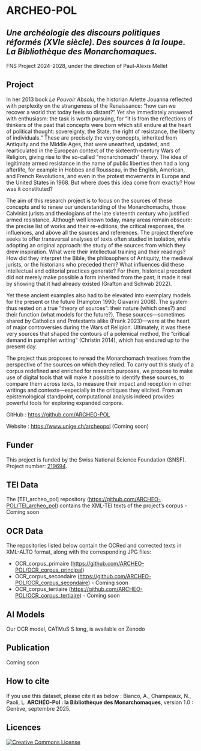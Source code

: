 
# ARCHEO-POL

## *Une archéologie des discours politiques réformés (XVIe siècle). Des sources à la loupe. La Bibliothèque des Monarchomaques.*

FNS Project 2024-2028, under the direction of Paul-Alexis Mellet

## Project

In her 2013 book *Le Pouvoir Absolu*, the historian Arlette Jouanna reflected with perplexity on the strangeness of the Renaissance: “how can we recover a world that today feels so distant?” Yet she immediately answered with enthusiasm: the task is worth pursuing, for “it is from the reflections of thinkers of the past that concepts were born which still endure at the heart of political thought: sovereignty, the State, the right of resistance, the liberty of individuals.” These are precisely the very concepts, inherited from Antiquity and the Middle Ages, that were unearthed, updated, and rearticulated in the European context of the sixteenth-century Wars of Religion, giving rise to the so-called “monarchomach” theory. The idea of legitimate armed resistance in the name of public liberties then had a long afterlife, for example in Hobbes and Rousseau, in the English, American, and French Revolutions, and even in the protest movements in Europe and the United States in 1968. But where does this idea come from exactly? How was it constituted?

The aim of this research project is to focus on the sources of these concepts and to renew our understanding of the Monarchomachs, those Calvinist jurists and theologians of the late sixteenth century who justified armed resistance. Although well known today, many areas remain obscure: the precise list of works and their re-editions, the critical responses, the influences, and above all the sources and references. The project therefore seeks to offer transversal analyses of texts often studied in isolation, while adopting an original approach: the study of the sources from which they drew inspiration. What were their intellectual training and their readings? How did they interpret the Bible, the philosophers of Antiquity, the medieval jurists, or the historians who preceded them? What influences did these intellectual and editorial practices generate? For them, historical precedent did not merely make possible a form inherited from the past; it made it real by showing that it had already existed (Grafton and Schwab 2022).

Yet these ancient examples also had to be elevated into exemplary models for the present or the future (Hampton 1990; Giavarini 2008). The system thus rested on a true “theory of sources”: their nature (which ones?) and their function (what models for the future?). These sources—sometimes shared by Catholics and Protestants alike (Frank 2023)—were at the heart of major controversies during the Wars of Religion. Ultimately, it was these very sources that shaped the contours of a polemical method, the “critical demand in pamphlet writing” (Christin 2014), which has endured up to the present day.

The project thus proposes to reread the Monarchomach treatises from the perspective of the sources on which they relied. To carry out this study of a corpus redefined and enriched for research purposes, we propose to make use of digital tools that will make it possible to identify these sources, to compare them across texts, to measure their impact and reception in other writings and contexts—especially in the critiques they elicited. From an epistemological standpoint, computational analysis indeed provides powerful tools for exploring expanded corpora.

GitHub : https://github.com/ARCHEO-POL

Website : https://www.unige.ch/archeopol (Coming soon)

## Funder

This project is funded by the Swiss National Science Foundation (SNSF). Project number: [219694](https://data.snf.ch/grants/grant/219694).

## TEI Data

The [TEI_archeo_pol] repository (https://github.com/ARCHEO-POL/TEI_archeo_pol) contains the XML-TEI texts of the project’s corpus - Coming soon


## OCR Data

The repositories listed below contain the OCRed and corrected texts in XML-ALTO format, along with the corresponding JPG files:

- OCR_corpus_primaire (https://github.com/ARCHEO-POL/OCR_corpus_principal)
- OCR_corpus_secondaire (https://github.com/ARCHEO-POL/OCR_corpus_secondaire) - Coming soon
- OCR_corpus_tertiaire (https://github.com/ARCHEO-POL/OCR_corpus_tertiaire) - Coming soon

## AI Models

Our OCR model, CATMuS S long, is available on Zenodo

## Publication

Coming soon

## How to cite

If you use this dataset, please cite it as below : Bianco, A., Champeaux, N., Paoli, L. **ARCHÉO-Pol : la Bibliothèque des Monarchomaques**, version 1.0 : Genève, septembre 2025.
 
## Licences

<a rel="license" href="https://creativecommons.org/licenses/by/4.0"><img alt="Creative Commons License" style="border-width:0" src="https://i.creativecommons.org/l/by/4.0/88x31.png" /></a><br /> 





